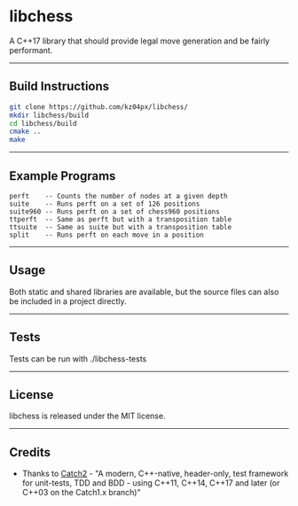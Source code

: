# libchess
A C++17 library that should provide legal move generation and be fairly performant.

---

## Build Instructions
```bash
git clone https://github.com/kz04px/libchess/
mkdir libchess/build
cd libchess/build
cmake ..
make
```

---

## Example Programs
```
perft    -- Counts the number of nodes at a given depth
suite    -- Runs perft on a set of 126 positions
suite960 -- Runs perft on a set of chess960 positions
ttperft  -- Same as perft but with a transposition table
ttsuite  -- Same as suite but with a transposition table
split    -- Runs perft on each move in a position
```

---

## Usage
Both static and shared libraries are available, but the source files can also be included in a project directly.

---

## Tests
Tests can be run with ./libchess-tests

---

## License
libchess is released under the MIT license.

---

## Credits
- Thanks to [Catch2](https://github.com/catchorg/Catch2) - "A modern, C++-native, header-only, test framework for unit-tests, TDD and BDD - using C++11, C++14, C++17 and later (or C++03 on the Catch1.x branch)"

